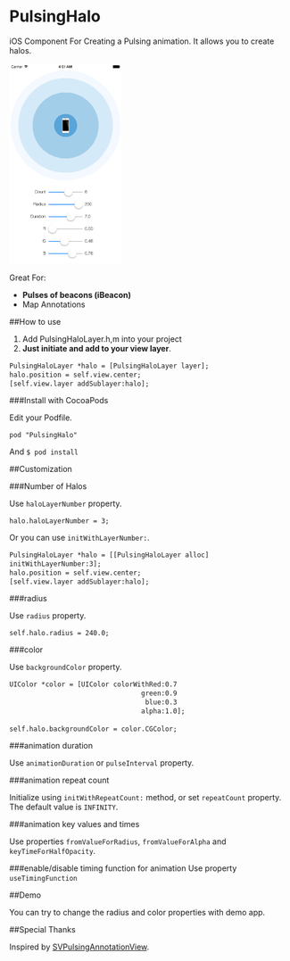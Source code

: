 PulsingHalo
===========

iOS Component For Creating a Pulsing animation. It allows you to create halos.

![](demo_.gif)
                    
Great For:

- **Pulses of beacons (iBeacon)**
- Map Annotations


##How to use

1. Add PulsingHaloLayer.h,m into your project
2. **Just initiate and add to your view layer**.

````
PulsingHaloLayer *halo = [PulsingHaloLayer layer];
halo.position = self.view.center;
[self.view.layer addSublayer:halo];
````

###Install with CocoaPods

Edit your Podfile.

````
pod "PulsingHalo"
````

And `$ pod install`


##Customization

###Number of Halos

Use `haloLayerNumber` property.

```
halo.haloLayerNumber = 3;
```

Or you can use `initWithLayerNumber:`.

````
PulsingHaloLayer *halo = [[PulsingHaloLayer alloc] initWithLayerNumber:3];
halo.position = self.view.center;
[self.view.layer addSublayer:halo];
````

###radius

Use `radius` property.

````
self.halo.radius = 240.0;
````

###color

Use `backgroundColor` property.

````
UIColor *color = [UIColor colorWithRed:0.7
                                 green:0.9
                                  blue:0.3
                                 alpha:1.0];

self.halo.backgroundColor = color.CGColor;
````

###animation duration

Use `animationDuration` or `pulseInterval` property.


###animation repeat count

Initialize using `initWithRepeatCount:` method, or set `repeatCount` property. The default value is `INFINITY`.


###animation key values and times

Use properties `fromValueForRadius`, `fromValueForAlpha` and `keyTimeForHalfOpacity`.

###enable/disable timing function for animation
Use property `useTimingFunction`

##Demo

You can try to change the radius and color properties with demo app.


##Special Thanks

Inspired by [SVPulsingAnnotationView](https://github.com/samvermette/SVPulsingAnnotationView).

